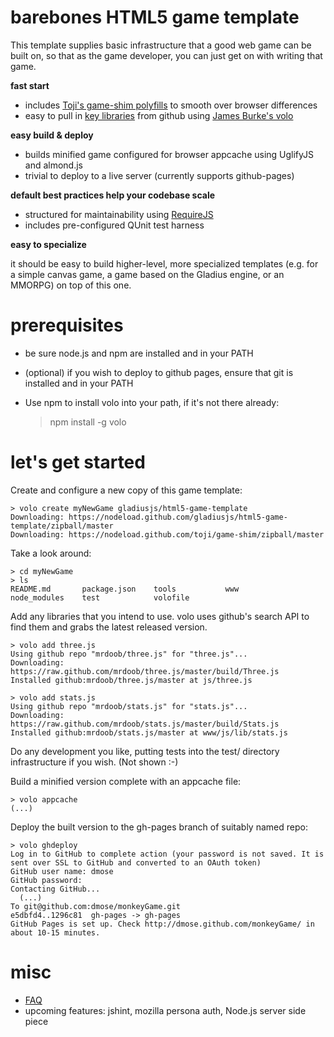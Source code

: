 # barebones HTML5 game template

This template supplies basic infrastructure that a good
web game can be built on, so that as the game developer, you can just
get on with writing that game.

**fast start**

* includes [Toji's game-shim polyfills](https://github.com/toji/game-shim) to
 smooth over browser differences 
* easy to pull in [key libraries](FAQ.html) from github using
 [James Burke's volo](https://github.com/volojs/volo)

**easy build & deploy**

* builds minified game configured for browser appcache using UglifyJS and almond.js
* trivial to deploy to a live server (currently supports github-pages)

**default best practices help your codebase scale**

* structured for maintainability using [RequireJS](requirejs.org)
* includes pre-configured QUnit test harness

**easy to specialize**

it should be easy to build higher-level, more specialized templates
(e.g. for a simple canvas game, a game based on the Gladius engine, or
an MMORPG) on top of this one.

# prerequisites
* be sure node.js and npm are installed and in your PATH
* (optional) if you wish to deploy to github pages, ensure that git is installed and in your PATH
* Use npm to install volo into your path, if it's not there already:

    > npm install -g volo

# let's get started

Create and configure a new copy of this game template:

    > volo create myNewGame gladiusjs/html5-game-template
    Downloading: https://nodeload.github.com/gladiusjs/html5-game-template/zipball/master
    Downloading: https://nodeload.github.com/toji/game-shim/zipball/master

Take a look around:

    > cd myNewGame
    > ls
    README.md       package.json    tools           www
    node_modules    test            volofile

Add any libraries that you intend to use.  volo uses github's search API to
find them and grabs the latest released version.

    > volo add three.js
    Using github repo "mrdoob/three.js" for "three.js"...
    Downloading: https://raw.github.com/mrdoob/three.js/master/build/Three.js
    Installed github:mrdoob/three.js/master at js/three.js
  
    > volo add stats.js
    Using github repo "mrdoob/stats.js" for "stats.js"...
    Downloading: https://raw.github.com/mrdoob/stats.js/master/build/Stats.js
    Installed github:mrdoob/stats.js/master at www/js/lib/stats.js
   
Do any development you like, putting tests into the test/ directory
infrastructure if you wish.  (Not shown :-)
   
Build a minified version complete with an appcache file:
   
    > volo appcache
    (...)

Deploy the built version to the gh-pages branch of suitably named repo:

    > volo ghdeploy
    Log in to GitHub to complete action (your password is not saved. It is sent over SSL to GitHub and converted to an OAuth token)
    GitHub user name: dmose
    GitHub password: 
    Contacting GitHub...
      (...)
    To git@github.com:dmose/monkeyGame.git
    e5dbfd4..1296c81  gh-pages -> gh-pages
    GitHub Pages is set up. Check http://dmose.github.com/monkeyGame/ in about 10-15 minutes.

# misc
* [FAQ](https://github.com/gladiusjs/html5-game-template/wiki/FAQ)
* upcoming features: jshint, mozilla persona auth, Node.js server side piece

